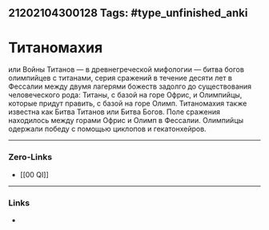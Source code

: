 21202104300128
Tags: #type_unfinished_anki
---
# Титаномахия

или Войны Титанов — в древнегреческой мифологии — битва богов олимпийцев с титанами, серия сражений в течение десяти лет в Фессалии между двумя лагерями божеств задолго до существования человеческого рода: Титаны, с базой на горе Офрис, и Олимпийцы, которые придут править, с базой на горе Олимп. Титаномахия также известна как Битва Титанов или Битва Богов. Поле сражения находилось между горами Офрис и Олимп в Фессалии. Олимпийцы одержали победу с помощью циклопов и гекатонхейров.

---
### Zero-Links
- [[00 QI]]
---
### Links
-